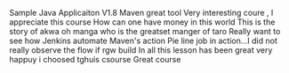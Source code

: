 
Sample Java Applicaiton V1.8
Maven great tool
Very interesting coure , I appreciate this course
How can one have money in this world
This is the story of akwa oh manga who is the greatset manger of taro
Really want to see how Jenkins automate Maven's action
Pie line job in action...I did not really observe the flow if rgw build
In all this lesson has been great
very happuy i choosed tghuis csourse Great course

